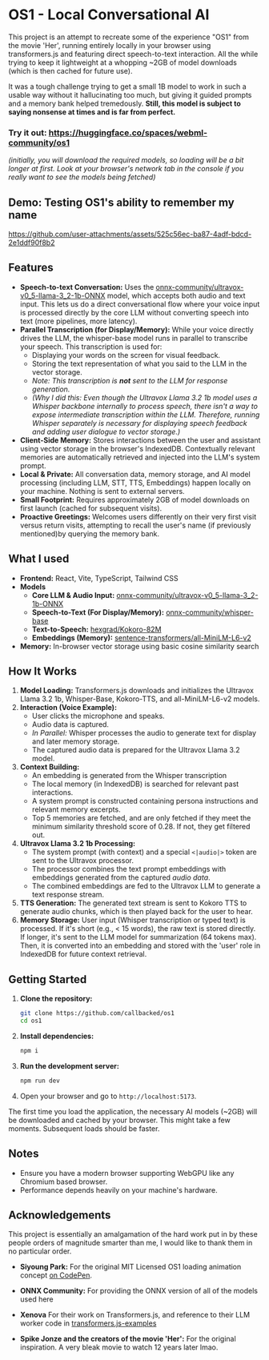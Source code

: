 # OS1 - Local Conversational AI

This project is an attempt to recreate some of the experience "OS1" from the movie 'Her', running entirely locally in your browser using transformers.js and featuring direct speech-to-text interaction. All the while trying to keep it lightweight at a whopping ~2GB of model downloads (which is then cached for future use).

It was a tough challenge trying to get a small 1B model to work in such a usable way without it hallucinating too much, but giving it guided prompts and a memory bank helped tremedously. **Still, this model is subject to saying nonsense at times and is far from perfect.**

### Try it out: https://huggingface.co/spaces/webml-community/os1
*(initially, you will download the required models, so loading will be a bit longer at first. Look at your browser's network tab in the console if you really want to see the models being fetched)*

## Demo: Testing OS1's ability to remember my name


https://github.com/user-attachments/assets/525c56ec-ba87-4adf-bdcd-2e1ddf90f8b2


## Features

*   **Speech-to-text Conversation:** Uses the [onnx-community/ultravox-v0_5-llama-3_2-1b-ONNX](https://huggingface.co/onnx-community/ultravox-v0_5-llama-3_2-1b-ONNX) model, which accepts both audio and text input. This lets us do a direct conversational flow where your voice input is processed directly by the core LLM without converting speech into text (more pipelines, more latency).
*   **Parallel Transcription (for Display/Memory):** While your voice directly drives the LLM, the whisper-base model runs in parallel to transcribe your speech. This transcription is used for:
    *   Displaying your words on the screen for visual feedback.
    *   Storing the text representation of what you said to the LLM in the vector storage. 
    *   *Note: This transcription is **not** sent to the LLM for response generation.*
    *   *(Why I did this: Even though the Ultravox Llama 3.2 1b model uses a Whisper backbone internally to process speech, there isn't a way to expose intermediate transcription within the LLM. Therefore, running Whisper separately is necessary for displaying speech feedback and adding user dialogue to vector storage.)*
*   **Client-Side Memory:** Stores interactions between the user and assistant using vector storage in the browser's IndexedDB. Contextually relevant memories are automatically retrieved and injected into the LLM's system prompt. 
*   **Local & Private:** All conversation data, memory storage, and AI model processing (including LLM, STT, TTS, Embeddings) happen locally on your machine. Nothing is sent to external servers.
*   **Small Footprint:** Requires approximately 2GB of model downloads on first launch (cached for subsequent visits).
*   **Proactive Greetings:** Welcomes users differently on their very first visit versus return visits, attempting to recall the user's name (if previously mentioned)by querying the memory bank.


## What I used

*   **Frontend:** React, Vite, TypeScript, Tailwind CSS
*   **Models**
    *   **Core LLM & Audio Input:** [onnx-community/ultravox-v0_5-llama-3_2-1b-ONNX](https://huggingface.co/onnx-community/ultravox-v0_5-llama-3_2-1b-ONNX)
    *   **Speech-to-Text (For Display/Memory):** [onnx-community/whisper-base](https://huggingface.co/onnx-community/whisper-base)
    *   **Text-to-Speech:** [hexgrad/Kokoro-82M](https://huggingface.co/hexgrad/Kokoro-82M)
    *   **Embeddings (Memory):** [sentence-transformers/all-MiniLM-L6-v2](https://huggingface.co/sentence-transformers/all-MiniLM-L6-v2)
*   **Memory:** In-browser vector storage using basic cosine similarity search 



## How It Works

1.  **Model Loading:** Transformers.js downloads and initializes the Ultravox Llama 3.2 1b, Whisper-Base, Kokoro-TTS, and all-MiniLM-L6-v2 models.
2.  **Interaction (Voice Example):**
    *   User clicks the microphone and speaks.
    *   Audio data is captured.
    *   *In Parallel:* Whisper processes the audio to generate text for display and later memory storage.
    *   The captured audio data is prepared for the Ultravox Llama 3.2 model.
3.  **Context Building:**
    *   An embedding is generated from the Whisper transcription
    *   The local memory (in IndexedDB) is searched for relevant past interactions.
    *   A system prompt is constructed containing persona instructions and relevant memory excerpts.
    *  Top 5 memories are fetched, and are only fetched if they meet the minimum similarity threshold score of 0.28. If not, they get filtered out.
4.  **Ultravox Llama 3.2 1b Processing:**
    *   The system prompt (with context) and a special `<|audio|>` token are sent to the Ultravox processor.
    *   The processor combines the text prompt embeddings with embeddings generated from the captured *audio data*.
    *   The combined embeddings are fed to the Ultravox LLM to generate a text response stream.
5.  **TTS Generation:** The generated text stream is sent to Kokoro TTS to generate audio chunks, which is then played back for the user to hear.
7.  **Memory Storage:** User input (Whisper transcription or typed text) is processed. If it's short (e.g., < 15 words), the raw text is stored directly. If longer, it's sent to the LLM model for summarization (64 tokens max). Then, it is converted into an embedding and stored with the 'user' role in IndexedDB for future context retrieval.


## Getting Started

1.  **Clone the repository:**
    ```bash
    git clone https://github.com/callbacked/os1
    cd os1 
    ```
2.  **Install dependencies:**
    ```bash
    npm i
    ```
3.  **Run the development server:**
    ```bash
    npm run dev
    ```
4.  Open your browser and go to `http://localhost:5173`.

The first time you load the application, the necessary AI models (~2GB) will be downloaded and cached by your browser. This might take a few moments. Subsequent loads should be faster.

## Notes

*   Ensure you have a modern browser supporting WebGPU like any Chromium based browser.
*   Performance depends heavily on your machine's hardware.

## Acknowledgements

This project is essentially an amalgamation of the hard work put in by these people orders of magnitude smarter than me, I would like to thank them in no particular order.

*   **Siyoung Park:** For the original MIT Licensed OS1 loading animation concept [on CodePen](https://codepen.io/psyonline/pen/yayYWg).

*   **ONNX Community:** For providing the ONNX version of all of the models used here

*   **Xenova** For their work on Transformers.js, and reference to their LLM worker code in [transformers.js-examples](https://github.com/huggingface/transformers.js-examples)

*   **Spike Jonze and the creators of the movie 'Her':** For the original inspiration. A very bleak movie to watch 12 years later lmao.


